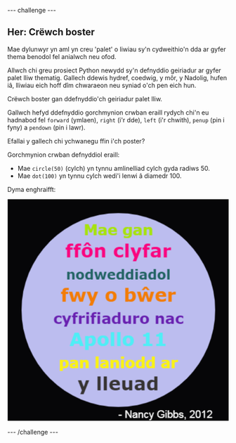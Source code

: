 --- challenge ---

## Her: Crëwch boster

Mae dylunwyr yn aml yn creu 'palet' o liwiau sy'n cydweithio'n dda ar gyfer thema benodol fel anialwch neu ofod.

Allwch chi greu prosiect Python newydd sy'n defnyddio geiriadur ar gyfer palet lliw thematig. Gallech ddewis hydref, coedwig, y môr, y Nadolig, hufen iâ, lliwiau eich hoff dîm chwaraeon neu syniad o'ch pen eich hun.

Crëwch boster gan ddefnyddio'ch geiriadur palet lliw.

Gallwch hefyd ddefnyddio gorchmynion crwban eraill rydych chi'n eu hadnabod fel `forward` (ymlaen), `right` (i'r dde), `left` (i'r chwith), `penup` (pin i fyny) a `pendown` (pin i lawr).

Efallai y gallech chi ychwanegu ffin i'ch poster?

Gorchmynion crwban defnyddiol eraill:

+ Mae `circle(50)` (cylch) yn tynnu amlinelliad cylch gyda radiws 50.
+ Mae `dot(100)` yn tynnu cylch wedi'i lenwi â diamedr 100. 

Dyma enghraifft:

![sgrinlun](images/colourful-finished.png)

--- /challenge ---